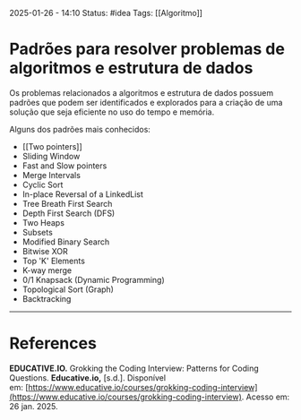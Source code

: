 2025-01-26 - 14:10
Status: #idea
Tags: [[Algoritmo]]

# Padrões para resolver problemas de algoritmos e estrutura de dados

Os problemas relacionados a algoritmos e estrutura de dados possuem padrões que podem ser identificados e explorados para a criação de uma solução que seja eficiente no uso do tempo e memória.

Alguns dos padrões mais conhecidos:

- [[Two pointers]]
- Sliding Window
- Fast and Slow pointers
- Merge Intervals
- Cyclic Sort
- In-place Reversal of a LinkedList
- Tree Breath First Search
- Depth First Search (DFS)
- Two Heaps
- Subsets
- Modified  Binary Search
- Bitwise XOR
- Top 'K' Elements
- K-way merge
- 0/1 Knapsack  (Dynamic Programming)
- Topological Sort  (Graph)
- Backtracking


---

# References

**EDUCATIVE.IO.** Grokking the Coding Interview: Patterns for Coding Questions. **Educative.io,** [s.d.]. Disponível em: [https://www.educative.io/courses/grokking-coding-interview](https://www.educative.io/courses/grokking-coding-interview). Acesso em: 26  jan. 2025.